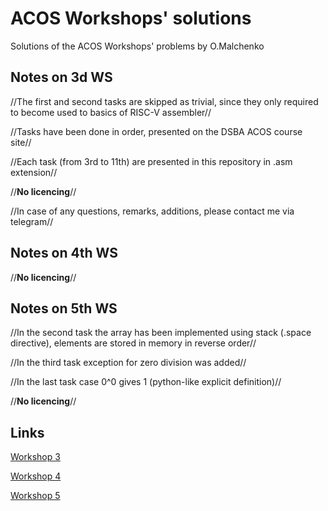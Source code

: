 # ACOS Workshops' solutions
Solutions of the ACOS Workshops' problems by O.Malchenko
## Notes on 3d WS
//The first and second tasks are skipped as trivial, since they only required to become used to basics of RISC-V assembler//

//Tasks have been done in order, presented on the DSBA ACOS course site//

//Each task (from 3rd to 11th) are presented in this repository in .asm extension//

//**No licencing**//

//In case of any questions, remarks, additions, please contact me via telegram//
## Notes on 4th WS
//**No licencing**//
## Notes on 5th WS
//In the second task the array has been implemented using stack (.space directive), elements are stored in memory in reverse order//

//In the third task exception for zero division was added//

//In the last task case 0^0 gives 1 (python-like explicit definition)//

//**No licencing**//
## Links
[Workshop 3](https://andrewt0301.github.io/hse-acos-course/part1ca/03_CPU/lecture.html)

[Workshop 4](https://andrewt0301.github.io/hse-acos-course/part1ca/04_Instructions/lecture.html)

[Workshop 5](https://andrewt0301.github.io/hse-acos-course/part1ca/05_MacrosBranchesArrays/lecture.html)
